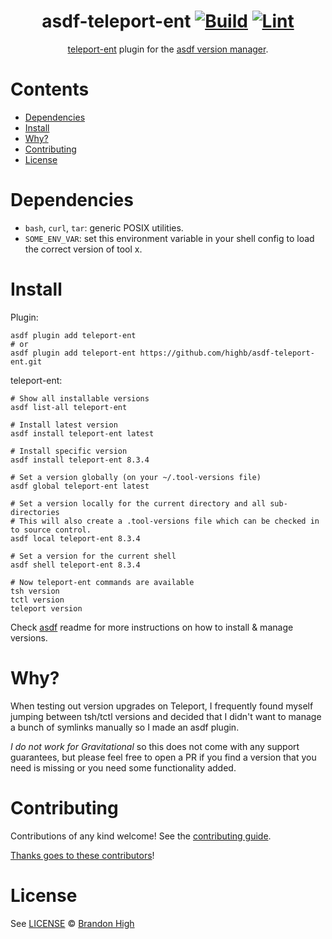 <div align="center">

# asdf-teleport-ent [![Build](https://github.com/highb/asdf-teleport-ent/actions/workflows/build.yml/badge.svg)](https://github.com/highb/asdf-teleport-ent/actions/workflows/build.yml) [![Lint](https://github.com/highb/asdf-teleport-ent/actions/workflows/lint.yml/badge.svg)](https://github.com/highb/asdf-teleport-ent/actions/workflows/lint.yml)


[teleport-ent](https://goteleport.com/docs/server-access/guides/tsh/) plugin for the [asdf version manager](https://asdf-vm.com).

</div>

# Contents

- [Dependencies](#dependencies)
- [Install](#install)
- [Why?](#why)
- [Contributing](#contributing)
- [License](#license)

# Dependencies

- `bash`, `curl`, `tar`: generic POSIX utilities.
- `SOME_ENV_VAR`: set this environment variable in your shell config to load the correct version of tool x.

# Install

Plugin:

```shell
asdf plugin add teleport-ent
# or
asdf plugin add teleport-ent https://github.com/highb/asdf-teleport-ent.git
```

teleport-ent:

```shell
# Show all installable versions
asdf list-all teleport-ent

# Install latest version
asdf install teleport-ent latest

# Install specific version
asdf install teleport-ent 8.3.4

# Set a version globally (on your ~/.tool-versions file)
asdf global teleport-ent latest

# Set a version locally for the current directory and all sub-directories
# This will also create a .tool-versions file which can be checked in to source control.
asdf local teleport-ent 8.3.4

# Set a version for the current shell
asdf shell teleport-ent 8.3.4

# Now teleport-ent commands are available
tsh version
tctl version
teleport version
```

Check [asdf](https://github.com/asdf-vm/asdf) readme for more instructions on how to
install & manage versions.

# Why?

When testing out version upgrades on Teleport, I frequently found myself jumping between
tsh/tctl versions and decided that I didn't want to manage a bunch of symlinks manually
so I made an asdf plugin.

*I do not work for Gravitational* so this does not come with any support guarantees, but
please feel free to open a PR if you find a version that you need is missing or you need
some functionality added.

# Contributing

Contributions of any kind welcome! See the [contributing guide](contributing.md).

[Thanks goes to these contributors](https://github.com/highb/asdf-teleport-ent/graphs/contributors)!

# License

See [LICENSE](LICENSE) © [Brandon High](https://github.com/highb/)
